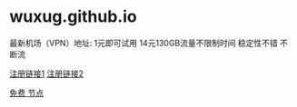 # wuxug.github.io



最新机场（VPN）地址: 1元即可试用 14元130GB流量不限制时间 稳定性不错 不断流</p>
[注册链接1](https://mojie.la/#/register?code=DRDmgH4g)
 [注册链接2](https://www.mojie.vip/#/register?code=orZlLMbT)
 
 [免费 节点](https://w1.v2free.top/auth/register?code=XmK7)
  
